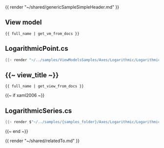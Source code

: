 {{ render "~/shared/genericSampleSimpleHeader.md" }}

## View model

```
{{ full_name | get_vm_from_docs }}
```

## LogarithmicPoint.cs

```csharp
{{~ render "~/../samples/ViewModelsSamples/Axes/Logarithmic/LogarithmicPoint.cs" ~}}
```

## {{~ view_title ~}}

```
{{ full_name | get_view_from_docs }}
```

{{~ if xaml2006 ~}}
## LogarithmicSeries.cs

```csharp
{{~ render $"~/../samples/{samples_folder}/Axes/Logarithmic/LogarithmicSeries.cs" ~}}
```
{{~ end ~}}

{{ render "~/shared/relatedTo.md" }}